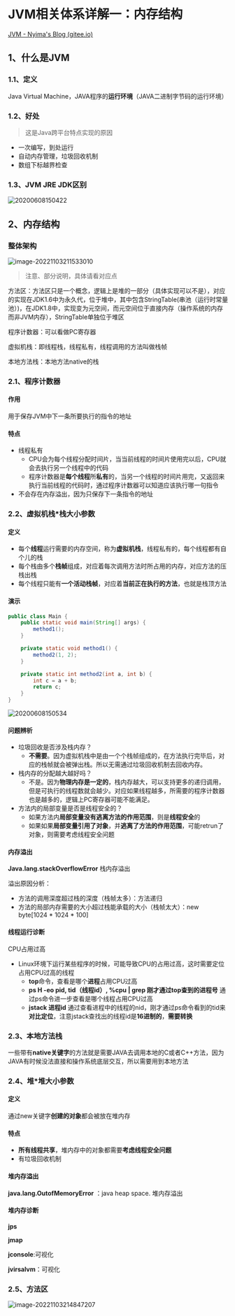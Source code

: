 # JVM相关体系详解一：内存结构

[JVM - Nyima's Blog (gitee.io)](https://nyimac.gitee.io/2020/07/03/JVM学习/#4、堆)

## 1、什么是JVM

### 1.1、定义

Java Virtual Machine，JAVA程序的**运行环境**（JAVA二进制字节码的运行环境）

### 1.2、好处

>这是Java跨平台特点实现的原因

- 一次编写，到处运行
- 自动内存管理，垃圾回收机制
- 数组下标越界检查

### 1.3、JVM JRE JDK区别

![20200608150422](D:/Download/Edge/JVM/20200608150422.png)

## 2、内存结构

### 整体架构

![image-20221103211533010](C:/Users/yangA/AppData/Roaming/Typora/typora-user-images/image-20221103211533010.png)

>注意、部分说明，具体请看对应点

方法区：方法区只是一个概念，逻辑上是堆的一部分（具体实现可以不是），对应的实现在JDK1.6中为永久代，位于堆中，其中包含StringTable(串池（运行时常量池）)，在JDK1.8中，实现变为元空间，而元空间位于直接内存（操作系统的内存而非JVM内存），StringTable单独位于堆区

程序计数器：可以看做PC寄存器

虚拟机栈：即线程栈，线程私有，线程调用的方法叫做栈帧

本地方法栈：本地方法native的栈

### 2.1、程序计数器

#### 作用

用于保存JVM中下一条所要执行的指令的地址

#### 特点

- 线程私有
  - CPU会为每个线程分配时间片，当当前线程的时间片使用完以后，CPU就会去执行另一个线程中的代码
  - 程序计数器是**每个线程**所**私有**的，当另一个线程的时间片用完，又返回来执行当前线程的代码时，通过程序计数器可以知道应该执行哪一句指令
- 不会存在内存溢出，因为只保存下一条指令的地址

### 2.2、虚拟机栈*栈大小参数

#### 定义

- 每个**线程**运行需要的内存空间，称为**虚拟机栈**，线程私有的，每个线程都有自个儿的栈
- 每个栈由多个**栈帧**组成，对应着每次调用方法时所占用的内存，对应方法的压栈出栈
- 每个线程只能有**一个活动栈帧**，对应着**当前正在执行的方法**，也就是栈顶方法

#### 演示

```java
public class Main {
	public static void main(String[] args) {
		method1();
	}

	private static void method1() {
		method2(1, 2);
	}

	private static int method2(int a, int b) {
		int c = a + b;
		return c;
	}
}
```

![20200608150534](D:/Download/Edge/JVM/20200608150534.png)

#### 问题辨析

- 垃圾回收是否涉及栈内存？
  - **不需要**。因为虚拟机栈中是由一个个栈帧组成的，在方法执行完毕后，对应的栈帧就会被弹出栈。所以无需通过垃圾回收机制去回收内存。
- 栈内存的分配越大越好吗？
  - 不是。因为**物理内存是一定的**，栈内存越大，可以支持更多的递归调用，但是可执行的线程数就会越少。对应如果线程越多，所需要的程序计数器也是越多的，逻辑上PC寄存器可能不能满足。
- 方法内的局部变量是否是线程安全的？
  - 如果方法内**局部变量没有逃离方法的作用范围**，则是**线程安全**的
  - 如果如果**局部变量引用了对象**，并**逃离了方法的作用范围**，可能retrun了对象，则需要考虑线程安全问题

#### 内存溢出

**Java.lang.stackOverflowError** 栈内存溢出

溢出原因分析：

- 方法的调用深度超过栈的深度（栈帧太多）：方法递归
- 方法的局部内存需要的大小超过栈能承载的大小（栈帧太大）：new byte[1024 * 1024 * 100]

#### 线程运行诊断

CPU占用过高

- Linux环境下运行某些程序的时候，可能导致CPU的占用过高，这时需要定位占用CPU过高的线程
  - **top**命令，查看是哪个**进程**占用CPU过高
  - **ps H -eo pid, tid（线程id）, %cpu | grep 刚才通过top查到的进程号** 通过ps命令进一步查看是哪个线程占用CPU过高
  - **jstack 进程id** 通过查看进程中的线程的nid，刚才通过ps命令看到的tid来**对比定位**，注意jstack查找出的线程id是**16进制的**，**需要转换**

### 2.3、本地方法栈

一些带有**native关键字**的方法就是需要JAVA去调用本地的C或者C++方法，因为JAVA有时候没法直接和操作系统底层交互，所以需要用到本地方法

### 2.4、堆*堆大小参数

#### 定义

通过new关键字**创建的对象**都会被放在堆内存

#### 特点

- **所有线程共享**，堆内存中的对象都需要**考虑线程安全问题**
- 有垃圾回收机制

#### 堆内存溢出

**java.lang.OutofMemoryError** ：java heap space. 堆内存溢出

#### 堆内存诊断

**jps**

**jmap**

**jconsole**:可视化

**jvirsalvm**：可视化

### 2.5、方法区

![image-20221103214847207](C:/Users/yangA/AppData/Roaming/Typora/typora-user-images/image-20221103214847207.png)